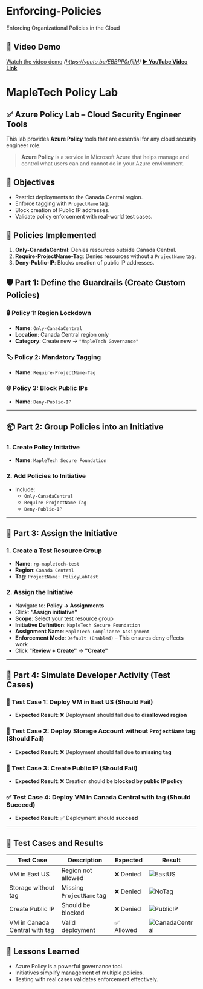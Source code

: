 # Enforcing-Policies
Enforcing Organizational Policies in the Cloud

## 🎥 Video Demo
[Watch the video demo](#) *(https://youtu.be/EBBPP0rfjlM)*
**[▶️ YouTube Video Link]([https://youtu.be/EBBPP0rfjlM])**

# MapleTech Policy Lab

## ✅ Azure Policy Lab – Cloud Security Engineer Tools
This lab provides **Azure Policy** tools that are essential for any cloud security engineer role.
> **Azure Policy** is a service in Microsoft Azure that helps manage and control what users can and cannot do in your Azure environment.


## 🎯 Objectives
- Restrict deployments to the Canada Central region.
- Enforce tagging with `ProjectName` tag.
- Block creation of Public IP addresses.
- Validate policy enforcement with real-world test cases.

## 📜 Policies Implemented
1. **Only-CanadaCentral**: Denies resources outside Canada Central.
2. **Require-ProjectName-Tag**: Denies resources without a `ProjectName` tag.
3. **Deny-Public-IP**: Blocks creation of public IP addresses.

## 🛡️ Part 1: Define the Guardrails (Create Custom Policies)

### 🔒 Policy 1: Region Lockdown
- **Name**: `Only-CanadaCentral`
- **Location**: Canada Central region only
- **Category**: Create new → `"MapleTech Governance"`

### 🏷️ Policy 2: Mandatory Tagging
- **Name**: `Require-ProjectName-Tag`

### 🌐 Policy 3: Block Public IPs
- **Name**: `Deny-Public-IP`

---

## 📦 Part 2: Group Policies into an Initiative

### 1. Create Policy Initiative
- **Name**: `MapleTech Secure Foundation`

### 2. Add Policies to Initiative
- Include:
  - `Only-CanadaCentral`
  - `Require-ProjectName-Tag`
  - `Deny-Public-IP`

---

## 🔗 Part 3: Assign the Initiative

### 1. Create a Test Resource Group
- **Name**: `rg-mapletech-test`
- **Region**: `Canada Central`
- **Tag**: `ProjectName: PolicyLabTest`

### 2. Assign the Initiative
- Navigate to: **Policy → Assignments**
- Click: **"Assign initiative"**
- **Scope**: Select your test resource group
- **Initiative Definition**: `MapleTech Secure Foundation`
- **Assignment Name**: `MapleTech-Compliance-Assignment`
- **Enforcement Mode**: `Default (Enabled)` – This ensures deny effects work
- Click **"Review + Create"** → **"Create"**

---

## 🧪 Part 4: Simulate Developer Activity (Test Cases)

### 🔴 Test Case 1: Deploy VM in East US (Should Fail)
- **Expected Result**: ❌ Deployment should fail due to **disallowed region**

### 🔴 Test Case 2: Deploy Storage Account without `ProjectName` tag (Should Fail)
- **Expected Result**: ❌ Deployment should fail due to **missing tag**

### 🔴 Test Case 3: Create Public IP (Should Fail)
- **Expected Result**: ❌ Creation should be **blocked by public IP policy**

### ✅ Test Case 4: Deploy VM in Canada Central with tag (Should Succeed)
- **Expected Result**: ✅ Deployment should **succeed**

---

## 🚀 Test Cases and Results

| Test Case | Description | Expected | Result |
|-----------|-------------|----------|--------|
| VM in East US | Region not allowed | ❌ Denied | ![EastUS](screenshots/test-eastus.png) |
| Storage without tag | Missing `ProjectName` tag | ❌ Denied | ![NoTag](screenshots/test-notag.png) |
| Create Public IP | Should be blocked | ❌ Denied | ![PublicIP](screenshots/test-publicip.png) |
| VM in Canada Central with tag | Valid deployment | ✅ Allowed | ![CanadaCentral](screenshots/test-canada.png) |


## 🧠 Lessons Learned
- Azure Policy is a powerful governance tool.
- Initiatives simplify management of multiple policies.
- Testing with real cases validates enforcement effectively.




